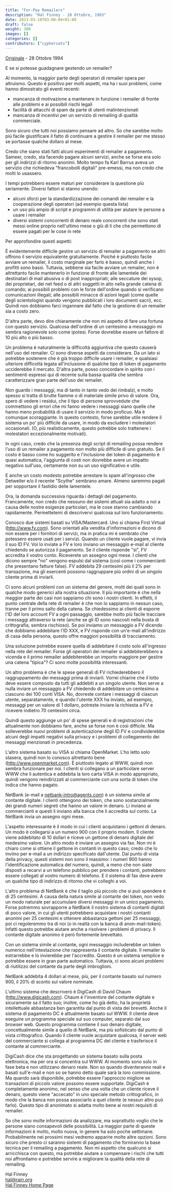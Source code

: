 ```yaml
---
title: "For-Pay Remailers"
description: "Hal Finney - 28 Ottobre, 1993"
date: 2023-03-10T03:00:04+01:00
draft: false
weight: 380
images: []
categories: []
contributors: ["cyphersats"]
---
```


[Originale](https://web.archive.org/web/20041206201749/http://finney.org/~hal/pay_remail.html) - 28 Ottobre 1994

E se si potesse guadagnare gestendo un remailer?

Al momento, la maggior parte degli operatori di remailer opera per altruismo. Questo è positivo per molti aspetti, ma ha i suoi problemi, come hanno dimostrato gli eventi recenti:

- mancanza di motivazione a mantenere in funzione i remailer di fronte alle problemi e ai possibili rischi legali
- facilità di attacchi di spam da parte di utenti malintenzionati
- mancanza di incentivi per un servizio di remailing di qualità commerciale.

Sono sicuro che tutti noi possiamo pensare ad altro. So che sarebbe molto più facile giustificare il fatto di continuare a gestire il remailer per me stesso se portasse qualche dollaro al mese.

Credo che siano stati fatti alcuni esperimenti di remailer a pagamento. Sameer, credo, sta facendo pagare alcuni servizi, anche se forse era solo per gli indirizzi di ritorno anonimi. Molto tempo fa Karl Barrus aveva un servizio che richiedeva "francobolli digitali" pre-emessi, ma non credo che molti lo usassero.

I tempi potrebbero essere maturi per considerare la questione più seriamente. Diversi fattori si stanno unendo:

- alcuni sforzi per la standardizzazione dei comandi dei remailer e la cooperazione degli operatori (ad esempio questa lista)
- un uso più ampio di script e programmi di utilità per aiutare le persone a usare i remailer
- diversi sistemi concorrenti di denaro reale concorrenti che sono stati messi online proprio nell'ultimo mese o giù di lì che che permettono di essere pagati per le cose in rete

Per approfondire questi aspetti:

È evidentemente difficile gestire un servizio di remailer a pagamento se altri offrono il servizio equivalente gratuitamente. Poiché è piuttosto facile avviare un remailer, il costo marginale per farlo è basso, quindi anche i profitti sono bassi. Tuttavia, sebbene sia facile avviare un remailer, non è altrettanto facile mantenerlo in funzione di fronte alle lamentele dei destinatari di mail abusiva o di post inappropriati; alle seccature dei sysop, dei proprietari, dei net feed o di altri soggetti in alto nella grande catena di comando; ai possibili problemi con le forze dell'ordine quando si verificano comunicazioni illegali; alle possibili minacce di azioni legali (come quelle degli scientologist quando vengono pubblicati i loro documenti sacri), ecc. Quindi non dobbiamo farci ingannare dal fatto che la gestione di un remailer sia a costo zero.

D'altra parte, devo dire chiaramente che non mi aspetto di fare una fortuna con questo servizio. Qualcosa dell'ordine di un centesimo a messaggio mi sembra ragionevole solo come ipotesi. Forse dovrebbe essere un fattore di 10 più alto o più basso.

Un problema è naturalmente la difficoltà aggiuntiva che questo causerà nell'uso del remailer. Ci sono diverse aspetti da considerare. Da un lato si potrebbe sostenere che è già troppo difficile usare i remailer, e qualsiasi ulteriore difficoltà legata all'inclusione di qualche tipo di token di pagamento ucciderebbe il mercato. D'altra parte, posso concordare in spirito con i sentimenti espressi qui di recente sulla bassa qualità che sembra caratterizzare gran parte dell'uso dei remailer.

Non guardo i messaggi, ma di tanto in tanto vedo dei rimbalzi, e molto spesso si tratta di brutte fiamme o di materiale simile privo di valore. Ora, spero di vedere i residui, che il tipo di persone sprovvedute che commettono gli errori che mi fanno vedere i messaggi siano quelle che hanno meno probabilità di usare il servizio in modo proficuo. Ma è comunque scoraggiante. In questo contesto, forse sarebbe utile rendere il sistema un po' più difficile da usare, in modo da escludere i molestatori occasionali. (O, più realisticamente, questo potrebbe solo trattenere i molestatori eccezionalmente motivati).

In ogni caso, credo che la presenza degli script di remailing possa rendere l'uso di un remailer a pagamento non molto più difficile di uno gratuito. Se il costo è basso come ho suggerito e l'inclusione dei token di pagamento è quasi automatica, l'aggiunta di costi non dovrebbe avere un impatto negativo sull'uso, certamente non su un uso significativo e utile.

E anche un costo modesto potrebbe arrestare lo spam all'ingrosso che Detweiler e/o il recente "Scythe" sembrano amare. Almeno saremmo pagati per sopportare il fastidio delle lamentele.

Ora, la domanda successiva riguarda i dettagli del pagamento. Francamente, non credo che nessuno dei sistemi attuali sia adatto a noi a causa delle nostre esigenze particolari, ma le cose stanno cambiando rapidamente. Permettetemi di descrivervi qualcosa sul loro funzionamento.

Conosco due sistemi basati su VISA/Mastercard. Uno si chiama First Virtual (<http://www.fv.com>). Sono orientati alla vendita d'informazioni e dicono di non essere per i fornitori di servizi, ma in pratica mi è sembrato che potessero essere usati per i servizi. Quando un cliente vuole pagare, vi invia il suo ID FV. Voi lo inviate a FV e loro inviano un messaggio e-mail al cliente chiedendo se autorizza il pagamento. Se il cliente risponde "sì", FV accredita il vostro conto. Riceverete un assegno ogni mese. I clienti che dicono sempre "no" vengono espulsi dal sistema (così come i commercianti che presentano fatture false). FV addebita 29 centesimi più il 2% per transazione, ma gli esercenti possono raggruppare più ordini di un singolo cliente prima di inviarli.

Ci sono alcuni problemi con un sistema del genere, molti dei quali sono in qualche modo generici alla nostra situazione. Il più importante è che nella maggior parte dei casi non sappiamo chi sono i nostri clienti. In effetti, il punto centrale della rete di remailer è che non lo sappiamo in nessun caso, tranne per il primo salto della catena. Se chiedessimo ai clienti di esporre l'ID del loro account FV a ogni passaggio, sarebbe molto più facile tracciare i messaggi attraverso la rete (anche se gli ID sono nascosti nella busta di crittografia, sembra rischioso). Se poi inviamo un messaggio a FV dicendo che dobbiamo addebitare l'ID XXX, e FV risponde con un'e-mail all'indirizzo di casa della persona, questo offre maggiori possibilità di tracciamento.

Una soluzione potrebbe essere quella di addebitare il costo solo all'ingresso nella rete del remailer. Forse gli operatori dei remailer si addebiterebbero a vicenda e il primo remailer addebiterebbe un importo maggiore per gestire una catena "tipica"? Ci sono molte possibilità interessanti.

Un altro problema è che le spese generali di FV richiederebbero il raggruppamento dei messaggi prima di inviarli. Vorrei chiarire che il lotto deve essere composto da tutti gli addebiti a un singolo utente. Non serve a nulla inviare un messaggio a FV chiedendo di addebitare un centesimo a ciascuno dei 100 conti VISA. No, dovreste contare i messaggi di ciascun utente, separatamente, e quando l'utente XXX ha inviato, ad esempio, messaggi per un valore di 1 dollaro, potreste inviare la richiesta a FV e ricevere indietro 70 centesimi circa.

Quindi questo aggiunge un po' di spese generali e di registrazioni che attualmente non dobbiamo fare, anche se forse non è così difficile. Ma solleverebbe nuovi problemi di autenticazione degli ID FV e condividerebbe alcuni degli impatti negativi sulla privacy e i problemi di collegamento dei messaggi menzionati in precedenza.

L'altro sistema basato su VISA si chiama OpenMarket. L'ho letto solo stasera, quindi non lo conosco altrettanto bene (<http://www.openmarket.com>). È piuttosto legato al WWW, quindi non sembra funzionare per noi. I clienti si collegano a un particolare server WWW che li autentica e addebita la loro carta VISA in modo appropriato, quindi vengono reindirizzati al commerciante con una sorta di token che indica che hanno pagato.

NetBank (e-mail a netbank-intro@agents.com) è un sistema simile al contante digitale. I clienti ottengono dei token, che sono sostanzialmente dei grandi numeri segreti che hanno un valore in denaro. Li inviano ai commercianti e questi li inviano alla banca che li accredita sul conto. La NetBank invia un assegno ogni mese.

L'aspetto interessante è il modo in cui i clienti acquistano i gettoni di denaro. Un modo è collegarsi a un numero 900 con il proprio modem. Il cliente viene addebitato di 10 dollari e riceve un gettone di denaro digitale del medesimo valore. Un altro modo è inviare un assegno via fax. Non mi è chiaro come si ottiene il gettone in contanti in questo caso; credo che lo inviino per e-mail a un indirizzo specificato dall'utente. Dal punto di vista della privacy, questi sistemi non sono il massimo: i numeri 900 hanno l'identificazione automatica del numero, quindi, a meno che non siate disposti a recarvi a un telefono pubblico per prendere i contanti, potrebbero essere collegati al vostro numero di telefono. E il sistema di fax deve avere un qualche tipo di indirizzo di ritorno che vi colleghi a voi.

L'altro problema di NetBank è che il taglio più piccolo che si può spendere è di 25 centesimi. A causa della natura simile al contante dei token, non vedo un modo naturale per accumulare diversi messaggi in un unico pagamento. Forse potremmo sovrapporre a NetBank il nostro sistema di contanti digitali di poco valore, in cui gli utenti potrebbero acquistare i nostri contanti anonimi per 25 centesimi e ottenere abbastanza gettoni per 25 messaggi, poi ci regoleremmo tra di noi (o in realtà con la banca di anon-mail-token). Infatti questo potrebbe aiutare anche a risolvere i problemi di privacy. Il contante digitale anonimo è però fortemente brevettato.

Con un sistema simile al contante, ogni messaggio includerebbe un token numerico nell'intestazione che rappresenta il contante digitale. Il remailer lo estrarrebbe e lo invierebbe per l'accredito. Questo è un sistema semplice e potrebbe essere in gran parte automatico. Tuttavia, ci sono alcuni problemi di riutilizzo del contante da parte degli imbroglioni.

NetBank addebita 4 dollari al mese, più, per il contante basato sul numero 900, il 20% di sconto sul valore nominale.

L'ultimo sistema che descriverò è DigiCash di David Chaum (<http://www.digicash.com>). Chaum è l'inventore del contante digitale e sicuramente sa il fatto suo; inoltre, come ho già detto, ha la proprietà intellettuale abbastanza ben garantita dal punto di vista dei brevetti. Anche il sistema di pagamento DC è attualmente basato sul WWW. Il cliente deve eseguire un programma speciale sul suo computer, separato dal suo browser web. Questo programma contiene il suo denaro digitale, concettualmente simile a quello di NetBank, ma più sofisticato dal punto di vista crittografico. Quando il cliente vuole acquistare qualcosa, il server web del commerciante si collega al programma DC del cliente e trasferisce il contante al commerciante.

DigiCash dice che sta progettando un sistema basato sulla posta elettronica, ma per ora si concentra sul WWW. Al momento sono solo in fase beta e non utilizzano denaro reale. Non so quando diventeranno reali e basati sull'e-mail e non so se hanno detto quale sarà la loro commissione. Ma quando sarà disponibile, potrebbe essere l'approccio migliore se transazioni di piccolo valore possono essere supportate. DigiCash è completamente anonimo, nel senso che una volta che un cliente riceve il denaro, questo viene "accecato" in uno speciale metodo crittografico, in modo che la banca non possa associarlo a quel cliente (e nessun altro può farlo). Questo tipo di anonimato si adatta molto bene ai nostri requisiti di remailer.

So che sono molte informazioni da analizzare, ma soprattutto voglio che le persone siano consapevoli delle possibilità. La maggior parte di queste informazioni è molto, molto nuova, in genere ha solo poche settimane. Probabilmente nei prossimi mesi vedremo apparire molte altre opzioni. Sono sicuro che presto ci saranno sistemi di pagamento che forniranno la base tecnica per il remailing a pagamento. Non mi aspetto che qualcuno si arricchisca con questo, ma potrebbe aiutare a compensare i rischi che tutti noi affrontiamo e potrebbe servire a migliorare la qualità della rete di remailing.

Hal Finney<br>
hal@rain.org<br>
[Hal Finney Home Page](hal-finney-home-page.md)
